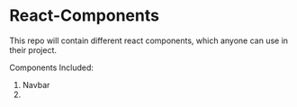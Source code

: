 # React-Components

This repo will contain different react components, which anyone can use in their project.

Components Included:
1. Navbar
2. 
